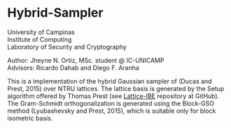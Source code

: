 # Hybrid-Sampler
<p> 
University of Campinas <br>
Institute of Computing <br>
Laboratory of Security and Cryptography<br>
</p>

<p>
Author: Jheyne N. Ortiz, MSc. student @ IC-UNICAMP<br/>
Advisors: Ricardo Dahab and Diego F. Aranha <br/>
</p>

<p>
This is a implementation of the hybrid Gaussian sampler of (Ducas and Prest, 2015) over NTRU lattices. The lattice basis is generated by the Setup algorithm offered by Thomas Prest (see <a href=https://github.com/tprest/Lattice-IBE>Lattice-IBE</a> repository at GitHub). The Gram-Schmidt orthogonalization is generated using the Block-GSO method (Lyubashevsky and Prest, 2015), which is suitable only for block isometric basis.
</p>

